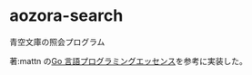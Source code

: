 # aozora-search

青空文庫の照会プログラム

著:mattn の[Go 言語プログラミングエッセンス](https://www.amazon.co.jp/Go%E8%A8%80%E8%AA%9E%E3%83%97%E3%83%AD%E3%82%B0%E3%83%A9%E3%83%9F%E3%83%B3%E3%82%B0%E3%82%A8%E3%83%83%E3%82%BB%E3%83%B3%E3%82%B9-%E3%82%A8%E3%83%B3%E3%82%B8%E3%83%8B%E3%82%A2%E9%81%B8%E6%9B%B8-mattn/dp/4297134195)を参考に実装した。
